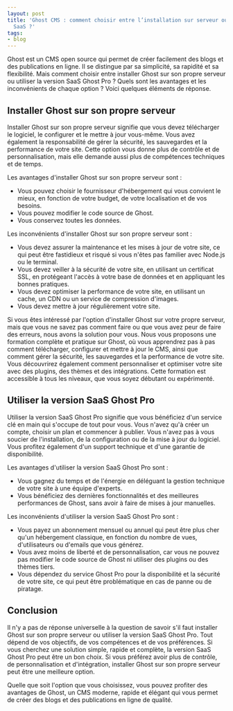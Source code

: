 ```yaml
---
layout: post
title: 'Ghost CMS : comment choisir entre l’installation sur serveur ou la version
  SaaS ?'
tags:
- blog
---
```


Ghost est un CMS open source qui permet de créer facilement des blogs et des publications en ligne. Il se distingue par sa simplicité, sa rapidité et sa flexibilité. Mais comment choisir entre installer Ghost sur son propre serveur ou utiliser la version SaaS Ghost Pro ? Quels sont les avantages et les inconvénients de chaque option ? Voici quelques éléments de réponse.

## Installer Ghost sur son propre serveur

Installer Ghost sur son propre serveur signifie que vous devez télécharger le logiciel, le configurer et le mettre à jour vous-même. Vous avez également la responsabilité de gérer la sécurité, les sauvegardes et la performance de votre site. Cette option vous donne plus de contrôle et de personnalisation, mais elle demande aussi plus de compétences techniques et de temps.

Les avantages d'installer Ghost sur son propre serveur sont :

- Vous pouvez choisir le fournisseur d'hébergement qui vous convient le mieux, en fonction de votre budget, de votre localisation et de vos besoins.
- Vous pouvez modifier le code source de Ghost.
- Vous conservez toutes les données.

Les inconvénients d'installer Ghost sur son propre serveur sont :

- Vous devez assurer la maintenance et les mises à jour de votre site, ce qui peut être fastidieux et risqué si vous n'êtes pas familier avec Node.js ou le terminal.
- Vous devez veiller à la sécurité de votre site, en utilisant un certificat SSL, en protégeant l'accès à votre base de données et en appliquant les bonnes pratiques.
- Vous devez optimiser la performance de votre site, en utilisant un cache, un CDN ou un service de compression d'images.
- Vous devez mettre à jour régulièrement votre site.

Si vous êtes intéressé par l'option d'installer Ghost sur votre propre serveur, mais que vous ne savez pas comment faire ou que vous avez peur de faire des erreurs, nous avons la solution pour vous. Nous vous proposons une formation complète et pratique sur Ghost, où vous apprendrez pas à pas comment télécharger, configurer et mettre à jour le CMS, ainsi que comment gérer la sécurité, les sauvegardes et la performance de votre site. Vous découvrirez également comment personnaliser et optimiser votre site avec des plugins, des thèmes et des intégrations. Cette formation est accessible à tous les niveaux, que vous soyez débutant ou expérimenté.

## Utiliser la version SaaS Ghost Pro

Utiliser la version SaaS Ghost Pro signifie que vous bénéficiez d'un service clé en main qui s'occupe de tout pour vous. Vous n'avez qu'à créer un compte, choisir un plan et commencer à publier. Vous n'avez pas à vous soucier de l'installation, de la configuration ou de la mise à jour du logiciel. Vous profitez également d'un support technique et d'une garantie de disponibilité.

Les avantages d'utiliser la version SaaS Ghost Pro sont :

- Vous gagnez du temps et de l'énergie en déléguant la gestion technique de votre site à une équipe d'experts.
- Vous bénéficiez des dernières fonctionnalités et des meilleures performances de Ghost, sans avoir à faire de mises à jour manuelles.

Les inconvénients d'utiliser la version SaaS Ghost Pro sont :

- Vous payez un abonnement mensuel ou annuel qui peut être plus cher qu'un hébergement classique, en fonction du nombre de vues, d'utilisateurs ou d'emails que vous générez.
- Vous avez moins de liberté et de personnalisation, car vous ne pouvez pas modifier le code source de Ghost ni utiliser des plugins ou des thèmes tiers.
- Vous dépendez du service Ghost Pro pour la disponibilité et la sécurité de votre site, ce qui peut être problématique en cas de panne ou de piratage.

## Conclusion

Il n'y a pas de réponse universelle à la question de savoir s'il faut installer Ghost sur son propre serveur ou utiliser la version SaaS Ghost Pro. Tout dépend de vos objectifs, de vos compétences et de vos préférences. Si vous cherchez une solution simple, rapide et complète, la version SaaS Ghost Pro peut être un bon choix. Si vous préférez avoir plus de contrôle, de personnalisation et d'intégration, installer Ghost sur son propre serveur peut être une meilleure option.

Quelle que soit l'option que vous choisissez, vous pouvez profiter des avantages de Ghost, un CMS moderne, rapide et élégant qui vous permet de créer des blogs et des publications en ligne de qualité.

